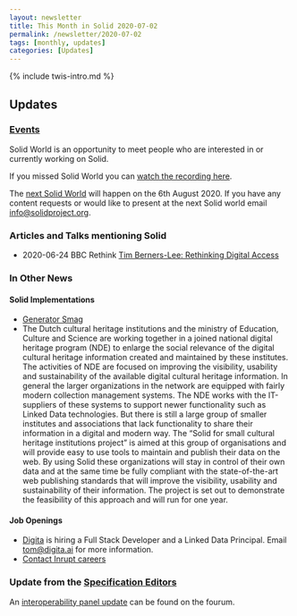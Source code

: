 ```yaml
---
layout: newsletter
title: This Month in Solid 2020-07-02
permalink: /newsletter/2020-07-02
tags: [monthly, updates]
categories: [Updates]
---
```

{% include twis-intro.md %}

## Updates

### [Events](https://solidproject.org/events)

Solid World is an opportunity to meet people who are interested in or currently working on Solid.

If you missed Solid World you can [watch the recording here]().

The [next Solid World](https://www.eventbrite.com/e/solid-world-tickets-111960609196) will happen on the 6th August 2020. If you have any content requests or would like to present at the next Solid world email info@solidproject.org.

### Articles and Talks mentioning Solid

* 2020-06-24 BBC Rethink [Tim Berners-Lee: Rethinking Digital Access](https://www.bbc.co.uk/sounds/play/p08ht9tf) 

### In Other News

#### Solid Implementations
* [Generator Smag](https://scenaristeur.github.io/generator-smag/) 
* The Dutch cultural heritage institutions and the ministry of Education, Culture and Science are working together in a joined national digital heritage program (NDE) to enlarge the social relevance of the digital cultural heritage information created and maintained by these institutes. The activities of NDE are focused on improving the visibility, usability and sustainability of the available digital cultural heritage information. In general the larger organizations in the network are equipped with fairly modern collection management systems. The NDE works with the IT-suppliers of these systems to support newer functionality such as Linked Data technologies. But there is still a large group of smaller institutes and associations that lack functionality to share their information in a digital and modern way. The “Solid for small cultural heritage institutions project” is aimed at this group of organisations and will provide easy to use tools to maintain and publish their data on the web. By using Solid these organizations will stay in control of their own data and at the same time be fully compliant with the state-of-the-art web publishing standards that will improve the visibility, usability and sustainability of their information. The project is set out to demonstrate the feasibility of this approach and will run for one year. 

#### Job Openings
* [Digita](https://www.digita.ai/careers) is hiring a Full Stack Developer and a Linked Data Principal. Email tom@digita.ai for more information.
* [Contact Inrupt careers](https://inrupt.com/careers) 

### Update from the [Specification Editors](https://github.com/solid/process/blob/master/editors.md)
An [interoperability panel update](https://forum.solidproject.org/t/interoperability-panel-june-update/3279) can be found on the fourum. 
